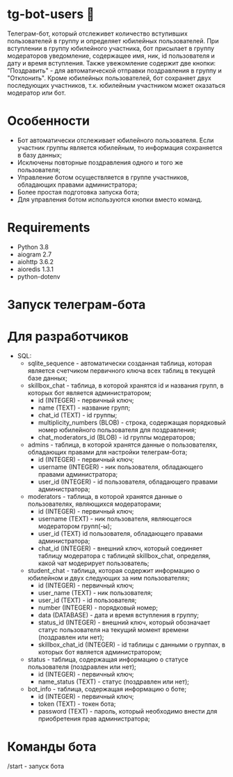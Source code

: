 # tg-bot-users 🤖
 Телеграм-бот, который отслеживет количество вступивших пользователей в группу и определяет юбилейных пользователей. При вступлении в группу юбилейного участника,
бот присылает в группу модераторов уведомление, содержащее имя, ник, id пользователя и дату и время вступления. Также увежомление содержит две кнопки: "Поздравить" - для автоматической отправки поздравления в группу и "Отклонить". Кроме юбилейных пользователей, бот сохраняет двух последующих участников, т.к. юбилейным участником может оказаться модератор или бот.

# Особенности
- Бот автоматически отслеживает юбилейного пользователя. Если участник группы является юбилейным, то информация сохраняется в базу данных;
- Исключены повторные поздравления одного и того же пользователя;
- Управление ботом осуществляется в группе участников, обладающих правами администратора;
- Более простая подготовка запуска бота;
- Для управления ботом используются кнопки вместо команд.

# Requirements
- Python 3.8
- aiogram 2.7
- aiohttp 3.6.2
- aioredis 1.3.1
- python-dotenv

# Запуск телеграм-бота

# Для разработчиков
- SQL:
  + sqlite_sequence - автоматически созданная таблица, которая является счетчиком первичного ключа всех таблиц в текущей базе данных;
  + skillbox_chat - таблица, в которой хранятся id и названия групп, в которых бот является администратором;
    + id (INTEGER) - первичный ключ;
    + name (TEXT) - название групп;
    + chat_id (TEXT) - id группы;
    + multiplicity_numbers (BLOB) - строка, содержащая порядковый номер юбилейного пользователя для поздравления;
    + chat_moderators_id (BLOB) - id группы модераторов;
  + admins - таблица, в которой хранятся данные о пользователях, обладающих правами для настройки телеграм-бота;
    + id (INTEGER) - первичный ключ;
    + username (INTEGER) - ник пользователя, обладающего правами администратора;
    + user_id (INTEGER) - id пользователя, обладающего правами администратора;
  + moderators - таблица, в которой хранятся данные о пользователях, являющихся модераторами;
    + id (INTEGER) - первичный ключ;
    + username (TEXT) - ник пользователя, являющегося модератором групп(-ы);
    + user_id (TEXT) id пользователя, обладающего правами администратора;
    + chat_id (INTEGER) - внешний ключ, который соединяет таблицу модератора с таблицей skillbox_chat, определяя, какой чат модерирует пользователь;
  + student_chat - таблица, которая содержит информацию о юбилейном и двух следующих за ним пользователях;
    + id (INTEGER) - первичный ключ;
    + user_name (TEXT) - ник пользователя;
    + user_id (TEXT) - id пользователя;
    + number (INTEGER) - порядковый номер;
    + data (DATABASE) - дата и время вступления в группу;
    + status_id (INTEGER) - внешний ключ, который обозначает статус пользователя на текущий момент времени (поздравлен или нет);
    + skillbox_chat_id (INTEGER) - id таблицы с данными о группах, в которых бот является администратором;
   + status - таблица, содержащая информацию о статусе пользователя (поздравлен или нет);
     + id (INTEGER) - первичный ключ;
     + name_status (TEXT) - статус (поздравлен или нет);
   + bot_info - таблица, содержащая информацию о боте;
     + id (INTEGER) - первичный ключ;
     + token (TEXT) - токен бота;
     + password (TEXT) - пароль, который необходимо внести для приобретения прав администратора;

# Команды бота
/start - запуск бота
